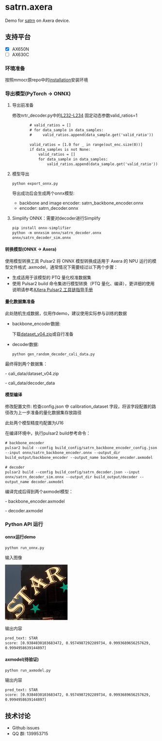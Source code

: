 # satrn.axera
Demo for [satrn](https://github.com/open-mmlab/mmocr/blob/main/configs/textrecog/satrn/README.md) on Axera device.

## 支持平台
- [x] AX650N
- [ ] AX630C

### 环境准备
按照mmocr原repo中的[installation](https://github.com/open-mmlab/mmocr/tree/main?tab=readme-ov-file#installation)安装环境


### 导出模型(PyTorch -> ONNX)
1. 导出前准备

    修改nrtr_decoder.py中的[L232-L234](https://github.com/open-mmlab/mmocr/blob/main/mmocr/models/textrecog/decoders/nrtr_decoder.py#L232)
    固定动态参数valid_ratios=1

    ```
            # valid_ratios = []
            # for data_sample in data_samples:
            #     valid_ratios.append(data_sample.get('valid_ratio'))

            valid_ratios = [1.0 for _ in range(out_enc.size(0))]
            if data_samples is not None:
                valid_ratios = []
                for data_sample in data_samples:
                    valid_ratios.append(data_sample.get('valid_ratio'))
    ```


2. 模型导出
    ```
    python export_onnx.py
    ```
    导出成功后会生成两个onnx模型:
    - backbone and image encoder: satrn_backbone_encoder.onnx
    - encoder: satrn_decoder.onnx

3. Simplify ONNX：需要对decoder进行Simplify
    ```
    pip install onnx-simplifier
    python -m onnxsim onnx/satrn_decoder.onnx onnx/satrn_decoder_sim.onnx
    ```


#### 转换模型(ONNX -> Axera)
使用模型转换工具 Pulsar2 将 ONNX 模型转换成适用于 Axera 的 NPU 运行的模型文件格式 .axmodel，通常情况下需要经过以下两个步骤：

- 生成适用于该模型的 PTQ 量化校准数据集
- 使用 Pulsar2 build 命令集进行模型转换（PTQ 量化、编译），更详细的使用说明请参考[AXera Pulsar2 工具链指导手册](https://pulsar2-docs.readthedocs.io/zh-cn/latest/index.html)

#### 量化数据集准备
此处随机生成数据，仅用作demo，建议使用实际参与训练的数据
- backbone_encoder数据:

    下载[dataset_v04.zip](https://github.com/user-attachments/files/20480889/dataset_v04.zip)或自行准备

- decoder数据:
    ```
    python gen_random_decoder_cali_data.py
    ```
最终得到两个数据集：

\- cali_data/dataset_v04.zip

\- cali_data/decoder_data

#### 模型编译
修改配置文件: 检查config.json 中 calibration_dataset 字段，将该字段配置的路径改为上一步准备的量化数据集存放路径

此处两个模型精度均配置为U16

在编译环境中，执行pulsar2 build参考命令：
```
# backbone_encoder
pulsar2 build --config build_config/satrn_backbone_encoder_config.json --input onnx/satrn_backbone_encoder.onnx --output_dir build_output/backbone_encoder --output_name backbone_encoder.axmodel

# decoder
pulsar2 build --config build_config/satrn_decoder.json --input onnx/satrn_decoder_sim.onnx --output_dir build_output/decoder --output_name decoder.axmodel
```



编译完成后得到两个axmodel模型：


\- backbone_encoder.axmodel

\- decoder.axmodel


### Python API 运行


#### onnx运行demo

```
python run_onnx.py
```

输入图像

![](mmor_demo/demo/demo_text_recog.jpg)


输出内容
```shell
pred_text: STAR
score: [0.9384030103683472, 0.9574987292289734, 0.9993689656257629, 0.9994958639144897]
```

#### axmodel(待验证)
```
python run_axmodel.py
```

输出内容
```shell
pred_text: STAR
score: [0.9384030103683472, 0.9574987292289734, 0.9993689656257629, 0.9994958639144897]
```


## 技术讨论

- Github issues
- QQ 群: 139953715
